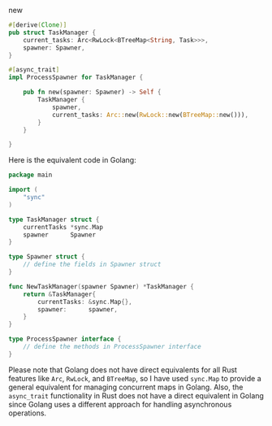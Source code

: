 new

```rust
#[derive(Clone)]
pub struct TaskManager {
    current_tasks: Arc<RwLock<BTreeMap<String, Task>>>,
    spawner: Spawner,
}

#[async_trait]
impl ProcessSpawner for TaskManager {

    pub fn new(spawner: Spawner) -> Self {
        TaskManager {
            spawner,
            current_tasks: Arc::new(RwLock::new(BTreeMap::new())),
        }
    }

}
```


Here is the equivalent code in Golang:

```go
package main

import (
	"sync"
)

type TaskManager struct {
	currentTasks *sync.Map
	spawner      Spawner
}

type Spawner struct {
	// define the fields in Spawner struct
}

func NewTaskManager(spawner Spawner) *TaskManager {
	return &TaskManager{
		currentTasks: &sync.Map{},
		spawner:      spawner,
	}
}

type ProcessSpawner interface {
	// define the methods in ProcessSpawner interface
}
```

Please note that Golang does not have direct equivalents for all Rust features like `Arc`, `RwLock`, and `BTreeMap`, so I have used `sync.Map` to provide a general equivalent for managing concurrent maps in Golang. Also, the `async_trait` functionality in Rust does not have a direct equivalent in Golang since Golang uses a different approach for handling asynchronous operations.